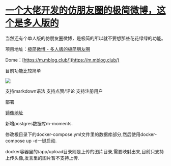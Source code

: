 # [一个大佬开发的仿朋友圈的极简微博，这个是多人版的](https://github.com/jaaleng/jaaleng.github.io/issues/12)

当然还有个单人版的仿朋友圈微博，是极简的所以就不要想那些花花绿绿的功能。

项目地址：[极简微博 - 多人版的极简朋友圈](https://github.com/kingwrcy/m-moments)

Dome：[https://m.mblog.club/](https://m.mblog.club/)

目前功能比较简单

![](https://pic.imgdb.cn/item/66a50273d9c307b7e9d031c5.png)

支持markdown语法
支持点赞/评论
支持注册用户

部署

[镜像地址](https://hub.docker.com/repository/docker/kingwrcy/m-moments/)

新增postgres数据库m-moments.

修改根目录下的docker-compose.yml文件里的数据库部分,然后使用docker-compose up -d一键启动.

docker容器里的/app/upload目录则是上传的图片目录,需要映射出来,目前只支持上传头像,发言里的图片暂不支持上传.